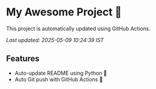 # My Awesome Project 🚀

This project is automatically updated using GitHub Actions.

_Last updated: 2025-05-09 10:24:39 IST_

## Features
- Auto-update README using Python 🐍
- Auto Git push with GitHub Actions 🤖
